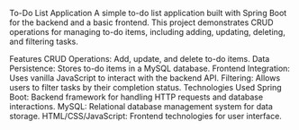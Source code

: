 To-Do List Application
A simple to-do list application built with Spring Boot for the backend and a basic frontend. This project demonstrates CRUD operations for managing to-do items, including adding, updating, deleting, and filtering tasks.

Features
CRUD Operations: Add, update, and delete to-do items.
Data Persistence: Stores to-do items in a MySQL database.
Frontend Integration: Uses vanilla JavaScript to interact with the backend API.
Filtering: Allows users to filter tasks by their completion status.
Technologies Used
Spring Boot: Backend framework for handling HTTP requests and database interactions.
MySQL: Relational database management system for data storage.
HTML/CSS/JavaScript: Frontend technologies for user interface.